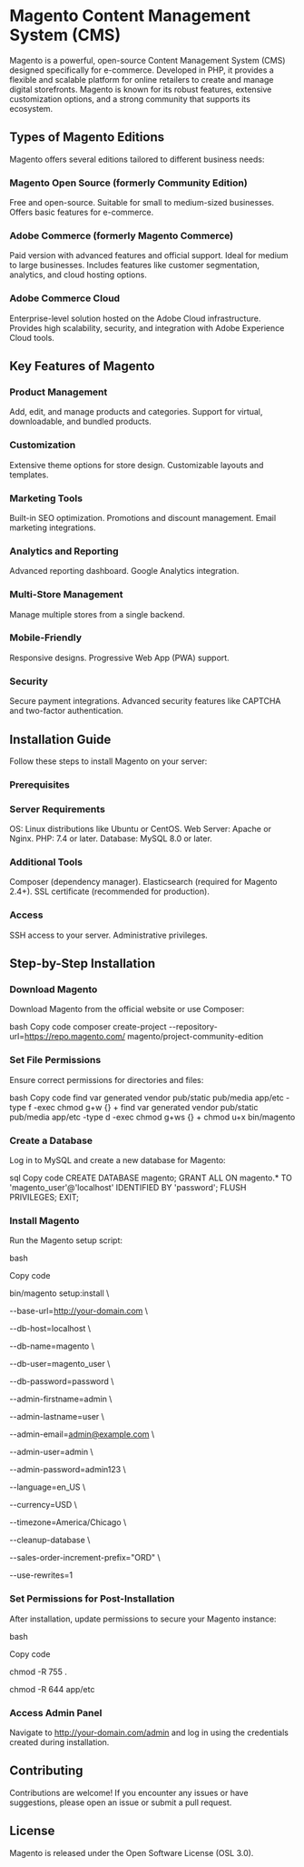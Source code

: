 # Magento Content Management System (CMS)
Magento is a powerful, open-source Content Management System (CMS) designed specifically for e-commerce. Developed in PHP, it provides a flexible and scalable platform for online retailers to create and manage digital storefronts. Magento is known for its robust features, extensive customization options, and a strong community that supports its ecosystem.

## Types of Magento Editions
Magento offers several editions tailored to different business needs:

### Magento Open Source (formerly Community Edition)

Free and open-source.
Suitable for small to medium-sized businesses.
Offers basic features for e-commerce.
### Adobe Commerce (formerly Magento Commerce)

Paid version with advanced features and official support.
Ideal for medium to large businesses.
Includes features like customer segmentation, analytics, and cloud hosting options.
### Adobe Commerce Cloud

Enterprise-level solution hosted on the Adobe Cloud infrastructure.
Provides high scalability, security, and integration with Adobe Experience Cloud tools.
## Key Features of Magento
### Product Management

Add, edit, and manage products and categories.
Support for virtual, downloadable, and bundled products.
### Customization

Extensive theme options for store design.
Customizable layouts and templates.
### Marketing Tools

Built-in SEO optimization.
Promotions and discount management.
Email marketing integrations.
### Analytics and Reporting

Advanced reporting dashboard.
Google Analytics integration.
### Multi-Store Management

Manage multiple stores from a single backend.
### Mobile-Friendly

Responsive designs.
Progressive Web App (PWA) support.
### Security

Secure payment integrations.
Advanced security features like CAPTCHA and two-factor authentication.
## Installation Guide
Follow these steps to install Magento on your server:

### Prerequisites
### Server Requirements

OS: Linux distributions like Ubuntu or CentOS.
Web Server: Apache or Nginx.
PHP: 7.4 or later.
Database: MySQL 8.0 or later.
### Additional Tools

Composer (dependency manager).
Elasticsearch (required for Magento 2.4+).
SSL certificate (recommended for production).
### Access

SSH access to your server.
Administrative privileges.
## Step-by-Step Installation
### Download Magento
Download Magento from the official website or use Composer:

bash
Copy code
composer create-project --repository-url=https://repo.magento.com/ magento/project-community-edition <installation-directory>
### Set File Permissions
Ensure correct permissions for directories and files:

bash
Copy code
find var generated vendor pub/static pub/media app/etc -type f -exec chmod g+w {} +
find var generated vendor pub/static pub/media app/etc -type d -exec chmod g+ws {} +
chmod u+x bin/magento
### Create a Database
Log in to MySQL and create a new database for Magento:

sql
Copy code
CREATE DATABASE magento;
GRANT ALL ON magento.* TO 'magento_user'@'localhost' IDENTIFIED BY 'password';
FLUSH PRIVILEGES;
EXIT;
### Install Magento
Run the Magento setup script:

bash

Copy code

bin/magento setup:install \

--base-url=http://your-domain.com \

--db-host=localhost \

--db-name=magento \

--db-user=magento_user \

--db-password=password \

--admin-firstname=admin \

--admin-lastname=user \

--admin-email=admin@example.com \

--admin-user=admin \

--admin-password=admin123 \

--language=en_US \

--currency=USD \

--timezone=America/Chicago \

--cleanup-database \

--sales-order-increment-prefix="ORD" \

--use-rewrites=1

### Set Permissions for Post-Installation
After installation, update permissions to secure your Magento instance:

bash

Copy code

chmod -R 755 .

chmod -R 644 app/etc

### Access Admin Panel

Navigate to http://your-domain.com/admin and log in using the credentials created during installation.

## Contributing
Contributions are welcome! If you encounter any issues or have suggestions, please open an issue or submit a pull request.

## License
Magento is released under the Open Software License (OSL 3.0).

